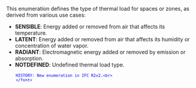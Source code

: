 This enumeration defines the type of thermal load for spaces or zones, as derived from various use cases:

* **SENSIBLE**: Energy added or removed from air that affects its temperature.
* **LATENT**: Energy added or removed from air that affects its humidity or concentration of water vapor.
* **RADIANT**: Electromagnetic energy added or removed by emission or absorption.
* **NOTDEFINED**: Undefined thermal load type.

> <font color="#0000ff" size="-1">
    	HISTORY: New enumeration in IFC R2x2.<br>
    	</font>